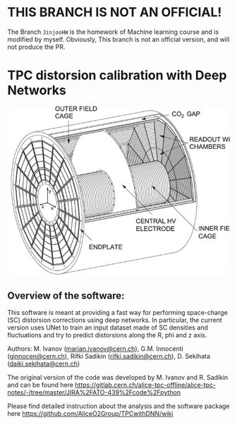 # THIS BRANCH IS NOT AN OFFICIAL! 

The Branch `JinjooHW` is the homework of Machine learning course and is modified by myself. 
Obviously, This branch is not an official version, and will not produce the PR.

# TPC distorsion calibration with Deep Networks

![TPC detector](figures/TPC.png)

## Overview of the software:
This software is meant at providing a fast way for performing space-charge (SC) distorsion corrections using deep networks. In particular, the current version uses UNet to train an input dataset made of SC densities and fluctuations and try to predict distorsions along the R, phi and z axis. 

Authors: M. Ivanov (marian.ivanov@cern.ch), G.M. Innocenti (ginnocen@cern.ch), Rifki Sadikin (rifki.sadikin@cern.ch), D. Sekihata (daiki.sekihata@cern.ch)

The original version of the code was developed by M. Ivanov and R. Sadikin and can be found here https://gitlab.cern.ch/alice-tpc-offline/alice-tpc-notes/-/tree/master/JIRA%2FATO-439%2Fcode%2Fpython

Please find detailed instruction about the analysis and the software package here https://github.com/AliceO2Group/TPCwithDNN/wiki
